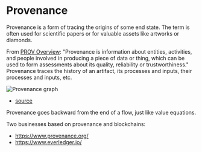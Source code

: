 # Provenance

Provenance is a form of tracing the origins of some end state. The term is often used for scientific papers or for valuable assets like artworks or diamonds.

From [PROV Overview](http://www.w3.org/TR/prov-overview/): "Provenance is information about entities, activities, and people involved in producing a piece of data or thing, which can be used to form assessments about its quality, reliability or trustworthiness." Provenance traces the history of an artifact, its processes and inputs, their processes and inputs, etc.

![Provenance graph](http://www.b-me.de/Wordpress/wp-content/uploads/2010/04/ProvenanceGraph.jpg)
- [source](http://www.b-me.de/?page_id=8)

Provenance goes backward from the end of a flow, just like value equations.

Two businesses based on provenance and blockchains:
* https://www.provenance.org/
* https://www.everledger.io/
